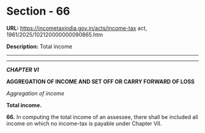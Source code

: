 # Section - 66

**URL:** https://incometaxindia.gov.in/acts/income-tax act, 1961/2025/102120000000090865.htm

**Description:** Total income

---

****

**_CHAPTER VI_**

**AGGREGATION OF INCOME AND SET OFF OR CARRY FORWARD OF LOSS**

 _Aggregation of income_

**Total income.**

**66.** In computing the total income of an assessee, there shall be included all income on which no income-tax is payable under Chapter VII.